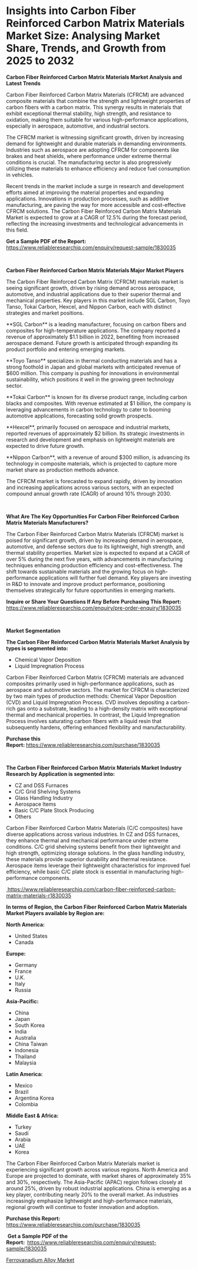 <p><h1>Insights into Carbon Fiber Reinforced Carbon Matrix Materials Market Size: Analysing Market Share, Trends, and Growth from 2025 to 2032</h1></p><p><strong>Carbon Fiber Reinforced Carbon Matrix Materials Market Analysis and Latest Trends</strong></p>
<p><p>Carbon Fiber Reinforced Carbon Matrix Materials (CFRCM) are advanced composite materials that combine the strength and lightweight properties of carbon fibers with a carbon matrix. This synergy results in materials that exhibit exceptional thermal stability, high strength, and resistance to oxidation, making them suitable for various high-performance applications, especially in aerospace, automotive, and industrial sectors.</p><p>The CFRCM market is witnessing significant growth, driven by increasing demand for lightweight and durable materials in demanding environments. Industries such as aerospace are adopting CFRCM for components like brakes and heat shields, where performance under extreme thermal conditions is crucial. The manufacturing sector is also progressively utilizing these materials to enhance efficiency and reduce fuel consumption in vehicles.</p><p>Recent trends in the market include a surge in research and development efforts aimed at improving the material properties and expanding applications. Innovations in production processes, such as additive manufacturing, are paving the way for more accessible and cost-effective CFRCM solutions. The Carbon Fiber Reinforced Carbon Matrix Materials Market is expected to grow at a CAGR of 12.5% during the forecast period, reflecting the increasing investments and technological advancements in this field.</p></p>
<p><strong>Get a Sample PDF of the Report:&nbsp;</strong> <a href="https://www.reliableresearchiq.com/enquiry/request-sample/1830035?utm_campaign=1088&utm_medium=2&utm_source=Github&utm_content=ia&utm_term=03022025&utm_id=carbon-fiber-reinforced-carbon-matrix-materials">https://www.reliableresearchiq.com/enquiry/request-sample/1830035</a></p>
<p>&nbsp;</p>
<p><strong>Carbon Fiber Reinforced Carbon Matrix Materials Major Market Players</strong></p>
<p><p>The Carbon Fiber Reinforced Carbon Matrix (CFRCM) materials market is seeing significant growth, driven by rising demand across aerospace, automotive, and industrial applications due to their superior thermal and mechanical properties. Key players in this market include SGL Carbon, Toyo Tanso, Tokai Carbon, Hexcel, and Nippon Carbon, each with distinct strategies and market positions.</p><p>**SGL Carbon** is a leading manufacturer, focusing on carbon fibers and composites for high-temperature applications. The company reported a revenue of approximately $1.1 billion in 2022, benefiting from increased aerospace demand. Future growth is anticipated through expanding its product portfolio and entering emerging markets.</p><p>**Toyo Tanso** specializes in thermal conducting materials and has a strong foothold in Japan and global markets with anticipated revenue of $600 million. This company is pushing for innovations in environmental sustainability, which positions it well in the growing green technology sector.</p><p>**Tokai Carbon** is known for its diverse product range, including carbon blacks and composites. With revenue estimated at $1 billion, the company is leveraging advancements in carbon technology to cater to booming automotive applications, forecasting solid growth prospects.</p><p>**Hexcel**, primarily focused on aerospace and industrial markets, reported revenues of approximately $2 billion. Its strategic investments in research and development and emphasis on lightweight materials are expected to drive future growth.</p><p>**Nippon Carbon**, with a revenue of around $300 million, is advancing its technology in composite materials, which is projected to capture more market share as production methods advance.</p><p>The CFRCM market is forecasted to expand rapidly, driven by innovation and increasing applications across various sectors, with an expected compound annual growth rate (CAGR) of around 10% through 2030.</p></p>
<p>&nbsp;</p>
<p><strong>What Are The Key Opportunities For Carbon Fiber Reinforced Carbon Matrix Materials Manufacturers?</strong></p>
<p><p>The Carbon Fiber Reinforced Carbon Matrix Materials (CFRCM) market is poised for significant growth, driven by increasing demand in aerospace, automotive, and defense sectors due to its lightweight, high strength, and thermal stability properties. Market size is expected to expand at a CAGR of over 5% during the next five years, with advancements in manufacturing techniques enhancing production efficiency and cost-effectiveness. The shift towards sustainable materials and the growing focus on high-performance applications will further fuel demand. Key players are investing in R&D to innovate and improve product performance, positioning themselves strategically for future opportunities in emerging markets.</p></p>
<p><strong>Inquire or Share Your Questions If Any Before Purchasing This Report:</strong> <a href="https://www.reliableresearchiq.com/enquiry/pre-order-enquiry/1830035?utm_campaign=1088&utm_medium=2&utm_source=Github&utm_content=ia&utm_term=03022025&utm_id=carbon-fiber-reinforced-carbon-matrix-materials">https://www.reliableresearchiq.com/enquiry/pre-order-enquiry/1830035</a></p>
<p>&nbsp;</p>
<p><strong>Market Segmentation</strong></p>
<p><strong>The Carbon Fiber Reinforced Carbon Matrix Materials Market Analysis by types is segmented into:</strong></p>
<p><ul><li>Chemical Vapor Deposition</li><li>Liquid Impregnation Process</li></ul></p>
<p><p>Carbon Fiber Reinforced Carbon Matrix (CFRCM) materials are advanced composites primarily used in high-performance applications, such as aerospace and automotive sectors. The market for CFRCM is characterized by two main types of production methods: Chemical Vapor Deposition (CVD) and Liquid Impregnation Process. CVD involves depositing a carbon-rich gas onto a substrate, leading to a high-density matrix with exceptional thermal and mechanical properties. In contrast, the Liquid Impregnation Process involves saturating carbon fibers with a liquid resin that subsequently hardens, offering enhanced flexibility and manufacturability.</p></p>
<p><strong>Purchase this Report:&nbsp;</strong><a href="https://www.reliableresearchiq.com/purchase/1830035?utm_campaign=1088&utm_medium=2&utm_source=Github&utm_content=ia&utm_term=03022025&utm_id=carbon-fiber-reinforced-carbon-matrix-materials">https://www.reliableresearchiq.com/purchase/1830035</a></p>
<p>&nbsp;</p>
<p><strong>The Carbon Fiber Reinforced Carbon Matrix Materials Market Industry Research by Application is segmented into:</strong></p>
<p><ul><li>CZ and DSS Furnaces</li><li>C/C Grid Shelving Systems</li><li>Glass Handling Industry</li><li>Aerospace Items</li><li>Basic C/C Plate Stock Producing</li><li>Others</li></ul></p>
<p><p>Carbon Fiber Reinforced Carbon Matrix Materials (C/C composites) have diverse applications across various industries. In CZ and DSS furnaces, they enhance thermal and mechanical performance under extreme conditions. C/C grid shelving systems benefit from their lightweight and high strength, optimizing storage solutions. In the glass handling industry, these materials provide superior durability and thermal resistance. Aerospace items leverage their lightweight characteristics for improved fuel efficiency, while basic C/C plate stock is essential in manufacturing high-performance components.</p></p>
<p><a href="https://www.reliableresearchiq.com/carbon-fiber-reinforced-carbon-matrix-materials-r1830035?utm_campaign=1088&utm_medium=2&utm_source=Github&utm_content=ia&utm_term=03022025&utm_id=carbon-fiber-reinforced-carbon-matrix-materials">&nbsp;https://www.reliableresearchiq.com/carbon-fiber-reinforced-carbon-matrix-materials-r1830035</a></p>
<p><strong>In terms of Region, the Carbon Fiber Reinforced Carbon Matrix Materials Market Players available by Region are:</strong></p>
<p>
    <p> <strong> North America: </strong>
        <ul>
            <li>United States</li>
            <li>Canada</li>
        </ul>
        </p> 
    <p> <strong> Europe: </strong>
        <ul>
            <li>Germany</li>
            <li>France</li>
            <li>U.K.</li>
            <li>Italy</li>
            <li>Russia</li>
        </ul>
        </p> 
    <p> <strong> Asia-Pacific: </strong>
        <ul>
            <li>China</li>
            <li>Japan</li>
            <li>South Korea</li>
            <li>India</li>
            <li>Australia</li>
            <li>China Taiwan</li>
            <li>Indonesia</li>
            <li>Thailand</li>
            <li>Malaysia</li>
        </ul>
        </p> 
    <p> <strong> Latin America: </strong>
        <ul>
            <li>Mexico</li>
            <li>Brazil</li>
            <li>Argentina Korea</li>
            <li>Colombia</li>
        </ul>
        </p> 
    <p> <strong> Middle East & Africa: </strong>
        <ul>
            <li>Turkey</li>
            <li>Saudi</li>
            <li>Arabia</li>
            <li>UAE</li>
            <li>Korea</li>
        </ul>
    </p>
    </p>
<p><p>The Carbon Fiber Reinforced Carbon Matrix Materials market is experiencing significant growth across various regions. North America and Europe are projected to dominate, with market shares of approximately 35% and 30%, respectively. The Asia-Pacific (APAC) region follows closely at around 25%, driven by robust industrial applications. China is emerging as a key player, contributing nearly 20% to the overall market. As industries increasingly emphasize lightweight and high-performance materials, regional growth will continue to foster innovation and adoption.</p></p>
<p><strong>Purchase this Report: </strong><a href="https://www.reliableresearchiq.com/purchase/1830035?utm_campaign=1088&utm_medium=2&utm_source=Github&utm_content=ia&utm_term=03022025&utm_id=carbon-fiber-reinforced-carbon-matrix-materials">https://www.reliableresearchiq.com/purchase/1830035</a></p>
<p>&nbsp;<strong>Get a Sample PDF of the Report:&nbsp;&nbsp;</strong><a href="https://www.reliableresearchiq.com/enquiry/request-sample/1830035?utm_campaign=1088&utm_medium=2&utm_source=Github&utm_content=ia&utm_term=03022025&utm_id=carbon-fiber-reinforced-carbon-matrix-materials">https://www.reliableresearchiq.com/enquiry/request-sample/1830035</a></p>
<p><strong></strong></p>
<p><p><a href="https://github.com/muvdibezuh/Market-Research-Report-List-1/blob/main/ferrovanadium-alloy-market.md?utm_campaign=1088&utm_medium=2&utm_source=Github&utm_content=ia&utm_term=03022025&utm_id=carbon-fiber-reinforced-carbon-matrix-materials">Ferrovanadium Alloy Market</a></p></p>